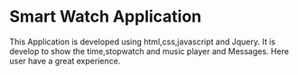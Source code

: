 # Smart Watch Application
   This Application is developed using html,css,javascript and Jquery.
   It is develop to show the time,stopwatch and music player and Messages.
   Here user have a great experience.
